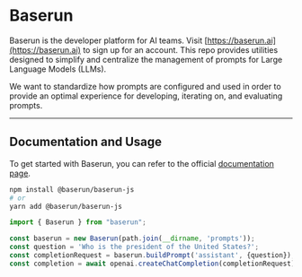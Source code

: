 # Baserun
Baserun is the developer platform for AI teams. Visit [https://baserun.ai](https://baserun.ai) to sign up for an account.
This repo provides utilities designed to simplify and centralize the management of prompts for Large Language Models (LLMs).

We want to standardize how prompts are configured and used in order to provide an optimal experience for developing,
iterating on, and evaluating prompts.

---

## Documentation and Usage
To get started with Baserun, you can refer to the official [documentation page](https://baserun.ai/docs).

```sh
npm install @baserun/baserun-js
# or
yarn add @baserun/baserun-js
```


```js
import { Baserun } from "baserun";

const baserun = new Baserun(path.join(__dirname, 'prompts'));
const question = 'Who is the president of the United States?';
const completionRequest = baserun.buildPrompt('assistant', {question});
const completion = await openai.createChatCompletion(completionRequest);
```